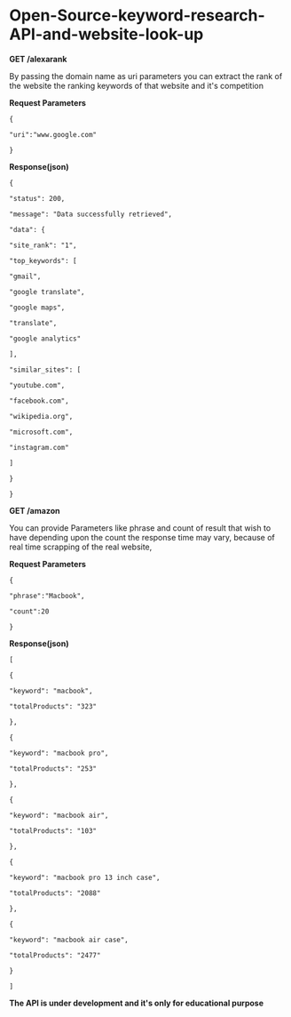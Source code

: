 # Open-Source-keyword-research-API-and-website-look-up

**GET /alexarank**

By passing the domain name as uri parameters you can extract the rank of the website the ranking keywords of that website and it's competition

**Request Parameters**

    {

    "uri":"www.google.com"

    }

**Response(json)**

    {

    "status": 200,

    "message": "Data successfully retrieved",

    "data": {

    "site_rank": "1",

    "top_keywords": [

    "gmail",

    "google translate",

    "google maps",

    "translate",

    "google analytics"

    ],

    "similar_sites": [

    "youtube.com",

    "facebook.com",

    "wikipedia.org",

    "microsoft.com",

    "instagram.com"

    ]

    }

    }

**GET /amazon**

You can provide Parameters like phrase and count of result that wish to have depending upon the count the response time may vary, because of real time scrapping of the real website,

**Request Parameters**

    {

    "phrase":"Macbook",

    "count":20

    }

**Response(json)**

    [

    {

    "keyword": "macbook",

    "totalProducts": "323"

    },

    {

    "keyword": "macbook pro",

    "totalProducts": "253"

    },

    {

    "keyword": "macbook air",

    "totalProducts": "103"

    },

    {

    "keyword": "macbook pro 13 inch case",

    "totalProducts": "2088"

    },

    {

    "keyword": "macbook air case",

    "totalProducts": "2477"

    }

    ]

**The API is under development and it's only for educational purpose**
